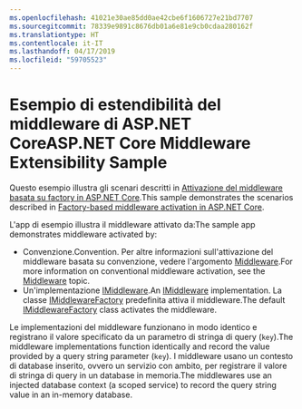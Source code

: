 ```yaml
---
ms.openlocfilehash: 41021e30ae85dd0ae42cbe6f1606727e21bd7707
ms.sourcegitcommit: 78339e9891c8676db01a6e81e9cb0cdaa280162f
ms.translationtype: HT
ms.contentlocale: it-IT
ms.lasthandoff: 04/17/2019
ms.locfileid: "59705523"
---
```

# <a name="aspnet-core-middleware-extensibility-sample"></a><span data-ttu-id="6040c-101">Esempio di estendibilità del middleware di ASP.NET Core</span><span class="sxs-lookup"><span data-stu-id="6040c-101">ASP.NET Core Middleware Extensibility Sample</span></span>

<span data-ttu-id="6040c-102">Questo esempio illustra gli scenari descritti in [Attivazione del middleware basata su factory in ASP.NET Core](https://docs.microsoft.com/aspnet/core/fundamentals/middleware/middleware-extensibility).</span><span class="sxs-lookup"><span data-stu-id="6040c-102">This sample demonstrates the scenarios described in [Factory-based middleware activation in ASP.NET Core](https://docs.microsoft.com/aspnet/core/fundamentals/middleware/middleware-extensibility).</span></span>

<span data-ttu-id="6040c-103">L'app di esempio illustra il middleware attivato da:</span><span class="sxs-lookup"><span data-stu-id="6040c-103">The sample app demonstrates middleware activated by:</span></span>

* <span data-ttu-id="6040c-104">Convenzione.</span><span class="sxs-lookup"><span data-stu-id="6040c-104">Convention.</span></span> <span data-ttu-id="6040c-105">Per altre informazioni sull'attivazione del middleware basata su convenzione, vedere l'argomento [Middleware](https://docs.microsoft.com/aspnet/core/fundamentals/middleware/).</span><span class="sxs-lookup"><span data-stu-id="6040c-105">For more information on conventional middleware activation, see the [Middleware](https://docs.microsoft.com/aspnet/core/fundamentals/middleware/) topic.</span></span>
* <span data-ttu-id="6040c-106">Un'implementazione [IMiddleware](https://docs.microsoft.com/dotnet/api/microsoft.aspnetcore.http.imiddleware).</span><span class="sxs-lookup"><span data-stu-id="6040c-106">An [IMiddleware](https://docs.microsoft.com/dotnet/api/microsoft.aspnetcore.http.imiddleware) implementation.</span></span> <span data-ttu-id="6040c-107">La classe [IMiddlewareFactory](https://docs.microsoft.com/dotnet/api/microsoft.aspnetcore.http.imiddlewarefactory) predefinita attiva il middleware.</span><span class="sxs-lookup"><span data-stu-id="6040c-107">The default [IMiddlewareFactory](https://docs.microsoft.com/dotnet/api/microsoft.aspnetcore.http.imiddlewarefactory) class activates the middleware.</span></span>

<span data-ttu-id="6040c-108">Le implementazioni del middleware funzionano in modo identico e registrano il valore specificato da un parametro di stringa di query (`key`).</span><span class="sxs-lookup"><span data-stu-id="6040c-108">The middleware implementations function identically and record the value provided by a query string parameter (`key`).</span></span> <span data-ttu-id="6040c-109">I middleware usano un contesto di database inserito, ovvero un servizio con ambito, per registrare il valore di stringa di query in un database in memoria.</span><span class="sxs-lookup"><span data-stu-id="6040c-109">The middlewares use an injected database context (a scoped service) to record the query string value in an in-memory database.</span></span>
